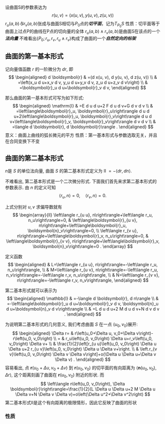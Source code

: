 设曲面S的参数表达为$$r(u,v)=(x(u,v),y(u,v),z(u,v))$$
$r_u(a,b)与r_v(a,b)$张成与曲面S相切与$P_0$点的***切平面***，记为$T_{P_0}S$
性质：切平面等于曲面上过点P的曲线在P点的切向量的全体
$r_u(a,b)\wedge r_v(a,b)$是曲面S在该点的一个***法向量***
不难看出$\{P_0;r_u,r_v,r_u\wedge r_v\}$构成了曲面的一个***自然定向的标架***
## 曲面的第一基本形式
记向量值函数 $r$ 的一阶微分为 $d r$, 即
$$
\begin{aligned}
d \boldsymbol{r} & =(d x(u, v), d y(u, v), d z(u, v)) \\
& =\left(x_u d u+x_v d v, y_u d u+y_v d v, z_u d u+z_v d v\right) \\
& =\boldsymbol{r}_u d u+\boldsymbol{r}_v d v,
\end{aligned}
$$

那么曲面的第一基本形式可写为如下形式:
$$
\begin{aligned}
\mathrm{I} & =E d u d u+2 F d u d v+G d v d v \\
& =\left\langle\boldsymbol{r}_u, \boldsymbol{r}_u\right\rangle d u d u+2\left\langle\boldsymbol{r}_u, \boldsymbol{r}_v\right\rangle d u d v+\left\langle\boldsymbol{r}_v, \boldsymbol{r}_v\right\rangle d v d v \\
& =\langle d \boldsymbol{r}, d \boldsymbol{r}\rangle .
\end{aligned}
$$
意义：曲面上曲线的弧长微元的平方
性质：第一基本形式与参数选取无关，并且在合同变换下不变

## 曲面的第二基本形式
$n$是 $S$ 的单位法向量, 曲面 $S$ 的第二基本形式定义为
II $=-\langle d r, d n\rangle$.

不难看出, 第二基本形式是一个二次微分形式. 下面我们首先来求第二基本形式的参数表示.
由 $n$ 的定义可知
$$
\left\langle r_u, n\right\rangle=0, \quad\left\langle r_v, n\right\rangle=0 .
$$

上式分别对 $u, v$ 求偏导数就有
$$
\begin{array}{ll}
\left\langle r_{u u}, n\right\rangle+\left\langle r_u, n_u\right\rangle=0, & \left\langle\boldsymbol{r}_{u v}, n\right\rangle+\left\langle\boldsymbol{r}_u, \boldsymbol{n}_v\right\rangle=0, \\
\left\langle r_{v u}, n\right\rangle+\left\langle\boldsymbol{r}_v, n_u\right\rangle=0, & \left\langle\boldsymbol{r}_{v v}, n\right\rangle+\left\langle\boldsymbol{r}_v, \boldsymbol{n}_v\right\rangle=0 .
\end{array}
$$

定义函数
$$
\begin{aligned}
& L=\left\langle r_{u u}, n\right\rangle=-\left\langle r_u, n_u\right\rangle, \\
& M=\left\langle r_{u v}, n\right\rangle=-\left\langle r_u, n_v\right\rangle=-\left\langle r_v, n_u\right\rangle, \\
& N=\left\langle r_{v v}, n\right\rangle=-\left\langle r_v, n_v\right\rangle,
\end{aligned}
$$

第二基本形式就可以表示为
$$
\begin{aligned}
\mathbb{I} & =-\langle d \boldsymbol{r}, d n\rangle \\
& =-\left\langle\boldsymbol{r}_u d u+\boldsymbol{r}_v d v, \boldsymbol{n}_u d u+\boldsymbol{n}_v d v\right\rangle \\
& =L d u d u+2 M d u d v+N d v d v .
\end{aligned}
$$

为说明第二基本形式的几何意义, 我们考虑曲面 $S$ 在一点 $\left(u_0, v_0\right)$展开:
$$
\begin{aligned}
\Delta r= & r\left(u_0+\Delta u, v_0+\Delta v\right)-r\left(u_0, v_0\right) \\
= & r_u\left(u_0, v_0\right) \Delta u+r_v\left(u_0, v_0\right) \Delta v+ \\
& \frac{1}{2}\left[r_{u u}\left(u_0, v_0\right) \Delta u \Delta u+2 r_{u v}\left(u_0, v_0\right) \Delta u \Delta v+\right. \\
& \left.r_{v v}\left(u_0, v_0\right) \Delta v \Delta v\right]+o(\Delta u \Delta u+\Delta v \Delta v) .
\end{aligned}
$$
容易看出, 点 $\boldsymbol{r}\left(u_0+\Delta u, v_0+\Delta v\right)$ 到 $\boldsymbol{r}\left(u_0, v_0\right)$ 的切平面的有向距离为 $\left\langle\boldsymbol{n}\left(u_0, v_0\right)\right.$, $\Delta r\rangle$, 这个距离刻画了曲面在 $\boldsymbol{r}\left(u_0, v_0\right)$ 附近的形状. 而
$$
\left\langle n\left(u_0, v_0\right), \Delta \boldsymbol{r}\right\rangle=\frac{1}{2}(L \Delta u \Delta u+2 M \Delta u \Delta v+N \Delta v \Delta v)+o\left(\Delta u^2+\Delta v^2\right)
$$
第二基本形式II是这个有向距离的极限情形，因此它反映了曲面的形状

### 性质

